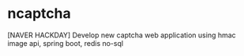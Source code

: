 # ncaptcha
[NAVER HACKDAY] Develop new captcha web application using hmac image api, spring boot, redis no-sql
